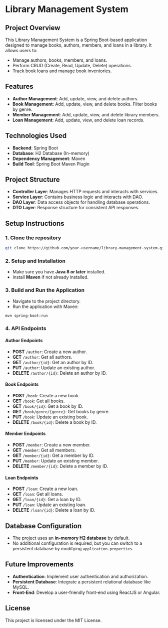 # Library Management System

## Project Overview
This Library Management System is a Spring Boot-based application designed to manage books, authors, members, and loans in a library. It allows users to:
- Manage authors, books, members, and loans.
- Perform CRUD (Create, Read, Update, Delete) operations.
- Track book loans and manage book inventories.

## Features
- **Author Management**: Add, update, view, and delete authors.
- **Book Management**: Add, update, view, and delete books. Filter books by genre.
- **Member Management**: Add, update, view, and delete library members.
- **Loan Management**: Add, update, view, and delete loan records.

## Technologies Used
- **Backend**: Spring Boot
- **Database**: H2 Database (In-memory)
- **Dependency Management**: Maven
- **Build Tool**: Spring Boot Maven Plugin

## Project Structure
- **Controller Layer**: Manages HTTP requests and interacts with services.
- **Service Layer**: Contains business logic and interacts with DAO.
- **DAO Layer**: Data access objects for handling database operations.
- **DTO Layer**: Response structure for consistent API responses.

## Setup Instructions

### 1. Clone the repository
```bash
git clone https://github.com/your-username/library-management-system.git
```

### 2. Setup and Installation
- Make sure you have **Java 8 or later** installed.
- Install **Maven** if not already installed.

### 3. Build and Run the Application
- Navigate to the project directory.
- Run the application with Maven:
```bash
mvn spring-boot:run
```

### 4. API Endpoints

#### Author Endpoints
- **POST** `/author`: Create a new author.
- **GET** `/author`: Get all authors.
- **GET** `/author/{id}`: Get an author by ID.
- **PUT** `/author`: Update an existing author.
- **DELETE** `/author/{id}`: Delete an author by ID.

#### Book Endpoints
- **POST** `/book`: Create a new book.
- **GET** `/book`: Get all books.
- **GET** `/book/{id}`: Get a book by ID.
- **GET** `/book/genre/{genre}`: Get books by genre.
- **PUT** `/book`: Update an existing book.
- **DELETE** `/book/{id}`: Delete a book by ID.

#### Member Endpoints
- **POST** `/member`: Create a new member.
- **GET** `/member`: Get all members.
- **GET** `/member/{id}`: Get a member by ID.
- **PUT** `/member`: Update an existing member.
- **DELETE** `/member/{id}`: Delete a member by ID.

#### Loan Endpoints
- **POST** `/loan`: Create a new loan.
- **GET** `/loan`: Get all loans.
- **GET** `/loan/{id}`: Get a loan by ID.
- **PUT** `/loan`: Update an existing loan.
- **DELETE** `/loan/{id}`: Delete a loan by ID.

## Database Configuration
- The project uses an **in-memory H2 database** by default.
- No additional configuration is required, but you can switch to a persistent database by modifying `application.properties`.

## Future Improvements
- **Authentication**: Implement user authentication and authorization.
- **Persistent Database**: Integrate a persistent relational database like MySQL.
- **Front-End**: Develop a user-friendly front-end using ReactJS or Angular.

## License
This project is licensed under the MIT License.
